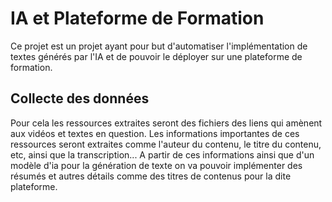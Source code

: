 # IA et Plateforme de Formation

Ce projet est un projet ayant pour but d'automatiser l'implémentation de textes générés par l'IA et de pouvoir le déployer sur une plateforme de formation. 

## Collecte des données

Pour cela les ressources extraites seront des fichiers des liens qui amènent aux vidéos et textes en question. Les informations importantes de ces ressources seront extraites comme l'auteur du contenu, le titre du contenu, etc, ainsi que la transcription... A partir de ces informations ainsi que d'un modèle d'ia pour la génération de texte on va pouvoir implémenter des résumés et autres détails comme des titres de contenus pour la dite plateforme.

